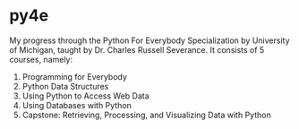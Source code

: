 # py4e
My progress through the Python For Everybody Specialization by University of Michigan, taught by Dr. Charles Russell Severance.
It consists of 5 courses, namely:
1. Programming for Everybody
2. Python Data Structures
3. Using Python to Access Web Data
4. Using Databases with Python
5. Capstone: Retrieving, Processing, and Visualizing Data with Python
